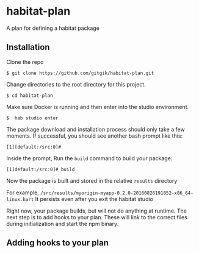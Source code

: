 # habitat-plan
A plan for defining a habitat package

## Installation
Clone the repo

```
$ git clone https://github.com/gitgik/habitat-plan.git
```

Change directories to the root directory for this project.

```
$ cd habitat-plan
```

Make sure Docker is running and then enter into the studio environment.

```
$  hab studio enter
```

The package download and installation process should only take a few moments. If successful, you should see another bash prompt like this:
```
[1][default:/src:0]#
```

Inside the prompt, Run the `build` command to build your package:
```
[1]default:/src:0]# build
```

Now the package is built and stored in the relative `results` directory

For example,
`/src/results/myorigin-myapp-0.2.0-20160826191852-x86_64-linux.hart`
It persists even after you exit the habitat studio

Right now, your package builds, but will not do anything at runtime. The next step is to add hooks to your plan. These will link to the correct files during initialization and start the npm binary.

## Adding hooks to your plan
